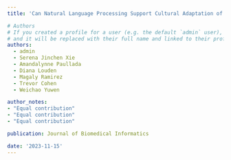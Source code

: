 ```yaml
---
title: 'Can Natural Language Processing Support Cultural Adaptation of Internet- and Mobile-based Health Interventions? A Scoping Review. Under Review'

# Authors
# If you created a profile for a user (e.g. the default `admin` user), write the username (folder name) here
# and it will be replaced with their full name and linked to their profile.
authors:
  - admin
  - Serena Jinchen Xie
  - Amandalynne Paullada
  - Diana Louden
  - Magaly Ramirez
  - Trevor Cohen
  - Weichao Yuwen

author_notes:
- "Equal contribution"
- "Equal contribution"
- "Equal contribution"

publication: Journal of Biomedical Informatics

date: '2023-11-15'
---
```

